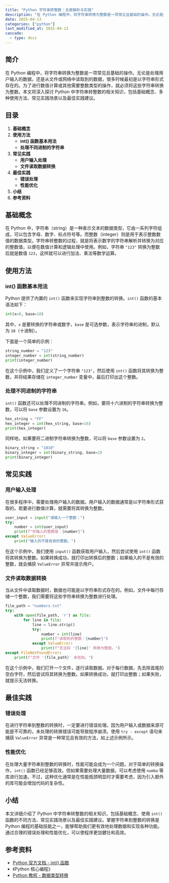 ```yaml
---
title: "Python 字符串转整数：全面解析与实践"
description: "在 Python 编程中，将字符串转换为整数是一项常见且基础的操作。无论是处理用户输入的数据，还是从文件或网络中读取到的数据，很多时候最初是以字符串形式存在的。为了进行数值计算或其他需要整数类型的操作，就必须将这些字符串转换为整数。本文将深入探讨 Python 中字符串转整数的相关知识，包括基础概念、多种使用方法、常见实践场景以及最佳实践建议。"
date: 2025-04-13
categories: ["python"]
last_modified_at: 2025-04-13
cascade:
  - type: docs
---
```



## 简介
在 Python 编程中，将字符串转换为整数是一项常见且基础的操作。无论是处理用户输入的数据，还是从文件或网络中读取到的数据，很多时候最初是以字符串形式存在的。为了进行数值计算或其他需要整数类型的操作，就必须将这些字符串转换为整数。本文将深入探讨 Python 中字符串转整数的相关知识，包括基础概念、多种使用方法、常见实践场景以及最佳实践建议。

<!-- more -->
## 目录
1. **基础概念**
2. **使用方法**
    - **int() 函数基本用法**
    - **处理不同进制的字符串**
3. **常见实践**
    - **用户输入处理**
    - **文件读取数据转换**
4. **最佳实践**
    - **错误处理**
    - **性能优化**
5. **小结**
6. **参考资料**

## 基础概念
在 Python 中，字符串（string）是一种表示文本的数据类型，它由一系列字符组成，可以包含字母、数字、标点符号等。而整数（integer）则是用于表示整数数值的数据类型。字符串转整数的过程，就是将表示数字的字符串解析并转换为对应的整数值，以便在数值计算和逻辑处理中使用。例如，字符串 `"123"` 转换为整数后就是数值 `123`，这样就可以进行加法、乘法等数学运算。

## 使用方法
### int() 函数基本用法
Python 提供了内置的 `int()` 函数来实现字符串到整数的转换。`int()` 函数的基本语法如下：
```python
int(x=0, base=10)
```
其中，`x` 是要转换的字符串或数字，`base` 是可选参数，表示字符串的进制，默认为 `10`（十进制）。

下面是一个简单的示例：
```python
string_number = "123"
integer_number = int(string_number)
print(integer_number)  
```
在这个示例中，我们定义了一个字符串 `"123"`，然后使用 `int()` 函数将其转换为整数，并将结果存储在 `integer_number` 变量中，最后打印出这个整数。

### 处理不同进制的字符串
`int()` 函数还可以处理不同进制的字符串。例如，要将十六进制的字符串转换为整数，可以将 `base` 参数设置为 `16`。
```python
hex_string = "FF"
hex_integer = int(hex_string, base=16)
print(hex_integer)  
```
同样地，如果要将二进制字符串转换为整数，可以将 `base` 参数设置为 `2`。
```python
binary_string = "1010"
binary_integer = int(binary_string, base=2)
print(binary_integer)  
```

## 常见实践
### 用户输入处理
在很多程序中，需要处理用户输入的数据。用户输入的数据通常是以字符串形式获取的，若要进行数值计算，就需要将其转换为整数。
```python
user_input = input("请输入一个整数：")
try:
    number = int(user_input)
    print(f"你输入的整数是：{number}")
except ValueError:
    print("输入的不是有效的整数。")
```
在这个示例中，我们使用 `input()` 函数获取用户输入，然后尝试使用 `int()` 函数将其转换为整数。如果转换成功，就打印出转换后的整数；如果输入的不是有效的整数，就会捕获 `ValueError` 异常并提示用户。

### 文件读取数据转换
当从文件中读取数据时，数据也可能是以字符串形式存在的。例如，文件中每行存储一个整数，我们需要将这些字符串转换为整数进行处理。
```python
file_path = "numbers.txt"
try:
    with open(file_path, 'r') as file:
        for line in file:
            line = line.strip()  
            try:
                number = int(line)
                print(f"读取到的整数：{number}")
            except ValueError:
                print(f"无法将 '{line}' 转换为整数。")
except FileNotFoundError:
    print(f"文件 '{file_path}' 未找到。")
```
在这个示例中，我们打开一个文件，逐行读取数据。对于每行数据，先去除首尾的空白字符，然后尝试将其转换为整数。如果转换成功，就打印出整数；如果失败，就提示无法转换。

## 最佳实践
### 错误处理
在进行字符串到整数的转换时，一定要进行错误处理。因为用户输入或数据来源可能是不可靠的，未处理的转换错误可能导致程序崩溃。使用 `try - except` 语句来捕获 `ValueError` 异常是一种常见且有效的方法，如上述示例所示。

### 性能优化
在处理大量字符串到整数的转换时，性能可能会成为一个问题。对于简单的转换操作，`int()` 函数已经足够高效。但如果需要处理大量数据，可以考虑使用 `numba` 等库进行加速。不过，这种优化通常是在性能瓶颈明显时才需要考虑，因为引入额外的库可能会增加代码的复杂性。

## 小结
本文详细介绍了 Python 中字符串转整数的相关知识，包括基础概念、使用 `int()` 函数的不同方法、常见实践场景以及最佳实践建议。掌握字符串到整数的转换是 Python 编程的基础技能之一，能够帮助我们更有效地处理数据和实现各种功能。通过合理的错误处理和性能优化，可以使程序更加健壮和高效。

## 参考资料
- [Python 官方文档 - int() 函数](https://docs.python.org/3/library/functions.html#int)
- 《Python 核心编程》
- [Python 教程 - 数据类型转换](https://www.runoob.com/python3/python3-data-type-conversion.html)